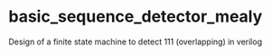 # basic_sequence_detector_mealy
Design of a finite state machine to detect 111 (overlapping) in verilog
